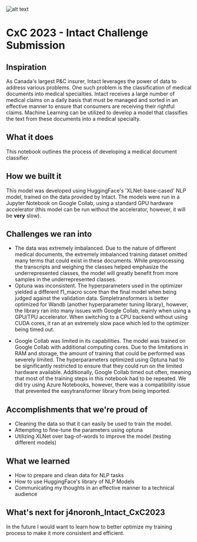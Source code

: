![alt text](https://th.bing.com/th/id/R.37b89b3df6c6cb7f7c714b538d73ed7b?rik=PPzbQhbNzyVFlQ&riu=http%3a%2f%2flomonteandcollings.ca%2fwp-content%2fuploads%2f2016%2f11%2fIntact.png&ehk=mCNrLu%2fN6fY0e4n8ersNFFZH7tvr%2f84zCPBhHBnlhB8%3d&risl=&pid=ImgRaw&r=0)

# CxC 2023 - Intact Challenge Submission

## Inspiration
As Canada's largest P&C insurer, Intact leverages the power of data to address various problems. One such problem is the classification of medical documents into medical specialties. Intact receives a large number of medical claims on a daily basis that must be managed and sorted in an effective manner to ensure that consumers are receiving their rightful claims. Machine Learning can be utilized to develop a model that classifies the text from these documents into a medical specialty.

## What it does
This notebook outlines the process of developing a medical document classifier.

## How we built it
This model was developed using HuggingFace's 'XLNet-base-cased' NLP model, trained on the data provided by Intact. The models were run in a Jupyter Notebook on Google Collab, using a standard GPU hardware accelerator (this model can be run without the accelerator, however, it will be **very** slow).

## Challenges we ran into
-   The data was extremely imbalanced. Due to the nature of different medical documents, the extremely imbalanced training dataset omitted many terms that could exist in these documents. While preprocessing the transcripts and weighing the classes helped emphasize the underrepresented classes, the model will greatly benefit from more samples in the underrepresented classes.
-   Optuna was inconsistent. The hyperparameters used in the optimizer yielded a different f1_macro score than the final model when being judged against the validation data. Simpletransformers is better optimized for Wandb (another hyperparameter tuning library), however, the library ran into many issues with Google Collab, mainly when using a GPU/TPU accelerator. When switching to a CPU backend without using CUDA cores, it ran at an extremely slow pace which led to the optimizer being timed out.
* Google Collab was limited in its capabilities. The model was trained on Google Collab with additional computing cores. Due to the limitations in RAM and storage, the amount of training that could be performed was severely limited. The hyperparameters optimized using Optuna had to be significantly restricted to ensure that they could run on the limited hardware available. Additionally, Google Collab timed out often, meaning that most of the training steps in this notebook had to be repeated. We did try using Azure Notebooks, however, there was a compatibility issue that prevented the easytransformer library from being imported. 

## Accomplishments that we're proud of
* Cleaning the data so that it can easily be used to train the model.
* Attempting to fine-tune the parameters using optuna
* Utilizing XLNet over bag-of-words to improve the model (testing different models)

## What we learned
* How to prepare and clean data for NLP tasks
* How to use HuggingFace's library of NLP Models
* Communicating my thoughts in an effective manner to a technical audience

## What's next for j4noronh_Intact_CxC2023
In the future I would want to learn how to better optimize my training process to make it more consistent and efficient.
